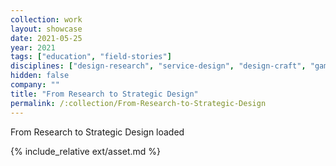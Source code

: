 ```yaml
---
collection: work
layout: showcase
date: 2021-05-25
year: 2021
tags: ["education", "field-stories"]
disciplines: ["design-research", "service-design", "design-craft", "game-design"]
hidden: false
company: ""
title: "From Research to Strategic Design"
permalink: /:collection/From-Research-to-Strategic-Design
---
```


From Research to Strategic Design loaded

{% include_relative ext/asset.md %}